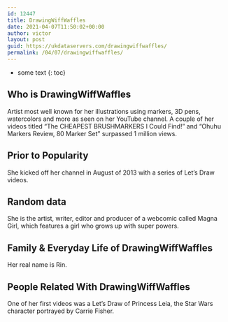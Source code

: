 ```yaml
---
id: 12447
title: DrawingWiffWaffles
date: 2021-04-07T11:50:02+00:00
author: victor
layout: post
guid: https://ukdataservers.com/drawingwiffwaffles/
permalink: /04/07/drawingwiffwaffles/
---
```


* some text
{: toc}


## Who is DrawingWiffWaffles



Artist most well known for her illustrations using markers, 3D pens, watercolors and more as seen on her YouTube channel. A couple of her videos titled &#8220;The CHEAPEST BRUSHMARKERS I Could Find!&#8221; and &#8220;Ohuhu Markers Review, 80 Marker Set&#8221; surpassed 1 million views.

                
                
                
## Prior to Popularity



She kicked off her channel in August of 2013 with a series of Let&#8217;s Draw videos.

                
                
                
## Random data



She is the artist, writer, editor and producer of a webcomic called Magna Girl, which features a girl who grows up with super powers.

                
                
                
## Family & Everyday Life of DrawingWiffWaffles



Her real name is Rin.

                
                
                
## People Related With DrawingWiffWaffles



One of her first videos was a Let&#8217;s Draw of Princess Leia, the Star Wars character portrayed by Carrie Fisher.

                
              
            
          
          
          
